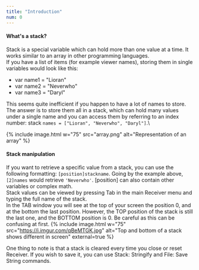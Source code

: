 ```yaml
---
title: "Introduction"
num: 0
---
```


#### What's a stack?
Stack is a special variable which can hold more than one value at a time. It works similar to an array in other programming languages.\
If you have a list of items (for example viewer names), storing them in single variables would look like this:
- var name1 = "Lioran"
- var name2 = "Neverwho"
- var name3 = "Daryl"

This seems quite inefficient if you happen to have a lot of names to store. The answer is to store them all in a stack, which can hold many values under a single name and you can access them by referring to an index number: stack `names = ["Lioran", "Neverwho", "Daryl"]`.\

{% include image.html w="75" src="array.png" alt="Representation of an array" %}

#### Stack manipulation
If you want to retrieve a specific value from a stack, you can use the following formatting: `[position]stackname`. Going by the example above, `[2]names` would retrieve `'Neverwho'`. [position] can also contain other variables or complex math.\
Stack values can be viewed by pressing Tab in the main Receiver menu and typing the full name of the stack.\
In the TAB window you will see at the top of your screen the position 0, and at the bottom the last position. However, the TOP position of the stack is still the last one, and the BOTTOM position is 0. Be careful as this can be confusing at first.
{% include image.html w="75" src="https://i.imgur.com/qBeMTGK.jpg" alt="Top and bottom of a stack shows different in screen" external=true %}

One thing to note is that a stack is cleared every time you close or reset Receiver. If you wish to save it, you can use Stack: Stringify and File: Save String commands.











